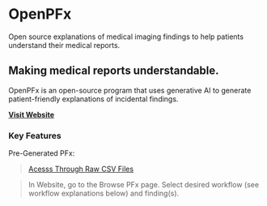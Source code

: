 # OpenPFx
Open source explanations of medical imaging findings to help patients understand their medical reports.

## Making medical reports understandable.
OpenPFx is an open-source program that uses generative AI to generate patient-friendly explanations of incidental findings. 

**[Visit Website](https://openpfx.streamlit.app)**

### Key Features 
Pre-Generated PFx: 

> [Acesss Through Raw CSV Files](./Generated_PFx_CSVs/)


> In Website, go to the Browse PFx page. Select desired workflow (see workflow explanations below) and finding(s).


  


